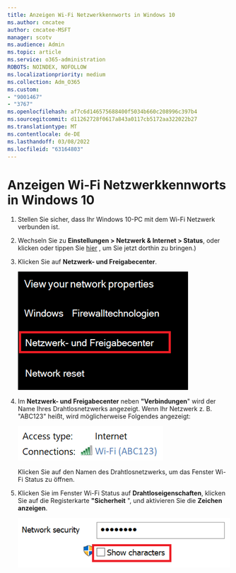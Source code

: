 ```yaml
---
title: Anzeigen Wi-Fi Netzwerkkennworts in Windows 10
ms.author: cmcatee
author: cmcatee-MSFT
manager: scotv
ms.audience: Admin
ms.topic: article
ms.service: o365-administration
ROBOTS: NOINDEX, NOFOLLOW
ms.localizationpriority: medium
ms.collection: Adm_O365
ms.custom:
- "9001467"
- "3767"
ms.openlocfilehash: af7c6d146575688400f5034b660c208996c397b4
ms.sourcegitcommit: d11262728f0617a843a0117cb5172aa322022b27
ms.translationtype: MT
ms.contentlocale: de-DE
ms.lasthandoff: 03/08/2022
ms.locfileid: "63164803"
---
```

# <a name="view-wi-fi-network-password-in-windows-10"></a>Anzeigen Wi-Fi Netzwerkkennworts in Windows 10

1. Stellen Sie sicher, dass Ihr Windows 10-PC mit dem Wi-Fi Netzwerk verbunden ist.

2. Wechseln Sie zu **Einstellungen > Netzwerk & Internet > Status**, oder klicken oder tippen Sie [hier](ms-settings:network?activationSource=GetHelp) , um Sie jetzt dorthin zu bringen.)

3. Klicken Sie auf **Netzwerk- und Freigabecenter**.

    ![Netzwerk- und Freigabecenter.](media/network-sharing-center.png)

4. Im **Netzwerk- und Freigabecenter** neben **"Verbindungen**" wird der Name Ihres Drahtlosnetzwerks angezeigt. Wenn Ihr Netzwerk z. B. "ABC123" heißt, wird möglicherweise Folgendes angezeigt:

    ![Netzwerkverbindungen.](media/network-connections.png)

    Klicken Sie auf den Namen des Drahtlosnetzwerks, um das Fenster Wi-Fi Status zu öffnen. 

5. Klicken Sie im Fenster Wi-Fi Status auf **Drahtloseigenschaften**, klicken Sie auf die Registerkarte **"Sicherheit** ", und aktivieren Sie die **Zeichen anzeigen**.

    ![Anzeigen Wi-Fi Kennwortzeichen.](media/show-password-characters.png)

